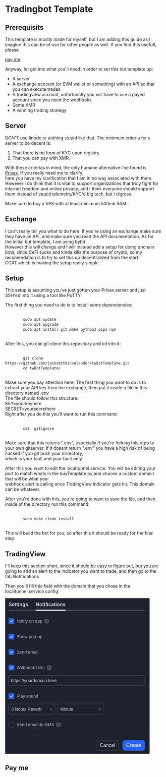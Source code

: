 <h1>Tradingbot Template</h1>

<h2>Prerequisits</h2>
<p>This template is mostly made for myself, but I am adding this guide as I imagine this can be of use for other people as well. If you find this usefull, please </p>
<a href="https://github.com/jacksmithinsulander/twBotTemplate#pay-me">pay me</a>
<p>Anyway, let get into what you'll need in order to set this but template up:</p>
<ul>
	<li>A server</li>
	<li>A exchange account (or EVM wallet or something) with an API so that you can execute trades</li>
	<li>A tradingview account, unfortunatly you will have to use a payed account since you need the webhooks</li>
	<li>Some XMR</li>
	<li>A winning trading strategy</li>
</ul>
<h2>Server</h2>
<p>DON'T use linode or anthing stupid like that. The minimum criteria for a server to be decent is:</p>
<ol>
	<li>That there is no form of KYC upon registry.</li>
	<li>That you can pay with XMR.</li>
</ol>
<p>With these criterias in mind, the only humane alternative I've found is <a href="https://www.privex.io/">Privex</a>. If you really need me to clarify; </br> 
here you have my clarification that I am in no way associated with them. However I do think that it is vital to support organizations that truly fight for </br>
internet freedom and online privacy, and I think everyone should support them instead of stupid telemetry/KYC'd big tech, but I digress.</p>
<p>Make sure to buy a VPS with at least minimum 500mb RAM.</p>
<h2>Exchange</h2>
<p>I can't really tell you what to do here. If you're using an exchange make sure they have an API, and make sure you read the API documentation. As for the initial but template, I am using bybit.</br>
However this will change and I will instead add a setup for doing onchain bots, since CeFi sucks and kinda kills the purpose of crypto, so my recomendation is to try to set this up decentralized from the start. </br 
The only reason I am using bybit is because it plays well with <a href="https://github.com/ccxt/ccxt"> CCXT</a> which is making the setup really simple <br></p>
<h2>Setup</h2>
<p>This setup is assuming you've just gotten your Privex server and just SSH'ed into it using a tool like PuTTY:</p>
<p>The first thing you need to do is to install some dependencies:</p>
<pre>
	<code>
		sudo apt update
		sudo apt upgrade
		sudo apt install git make python3 pip3 npm
	</code>
</pre>
<p>After this, you can git clone this repository and cd into it:</p>
<pre>
	<code>
		git clone https://github.com/jacksmithinsulander/twBotTemplate.git
		cd twBotTemplate/
	</code>
</pre>
<p>Make sure you pay attention here. The first thing you want to do is to extract your API key from the exchange, then put it inside a file in this directory named <bold>.env</bold> <br>
The file should follow this structure: </br>
KEY=yourkeyhere <br>
SECRET=yoursecrethere<br>
Right after you do this you'll want to run this command:</p>
<pre>
	<code>
		cat .gitignore
	</code>
</pre>
<p>Make sure that this returns ".env", especially if you're forking this repo to your own gitserver. If it doesnt return ".env" you have a high risk of being hacked if you git push your dirrectory,<br>
 which is your fault and your fault only</p>
<p>After this you want to edit the <bold>localtunnel.service</bold>. You will be editing your port to match whats in the <bol>buyTemplate.py</bold> and choose a custom domain that will be what your </br> 
webhook alert is calling once TradingView indicator gets hit. This domain can be whatever.</p>
<p>After you're done with this, you're going to want to save the file, and then, inside of the directory run this command:</p>
<pre>
	<code>
		sudo make clean install
	</code>
</pre>
<p>This will build the bot for you, so after this it should be ready for the final step</p>
<h2>TradingView</h2>
<p>I'll keep this section short, since it should be easy to figure out, but you are going to add an alert to the indicator you want to trade, and then go to the tab <bold>Notifications</bold></p>
<p>Then you'll fill this field with the domain that you chose in the <bold>localtunnel.service</bold> config</p>
<img src="webhookTW.png"></img>
<h2>Pay me</h2>

